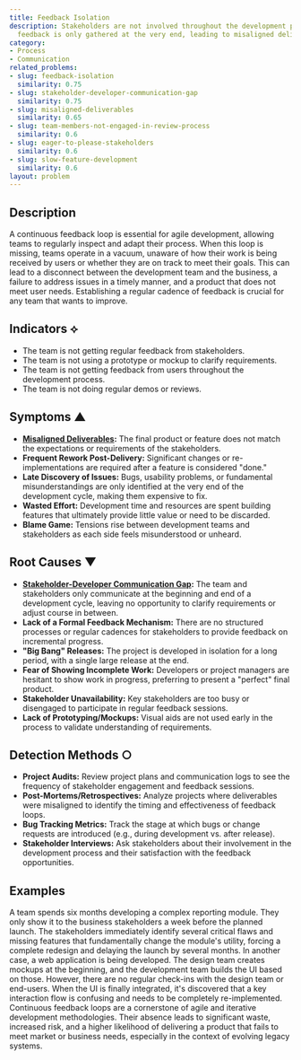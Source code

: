 ```yaml
---
title: Feedback Isolation
description: Stakeholders are not involved throughout the development process, and
  feedback is only gathered at the very end, leading to misaligned deliverables.
category:
- Process
- Communication
related_problems:
- slug: feedback-isolation
  similarity: 0.75
- slug: stakeholder-developer-communication-gap
  similarity: 0.75
- slug: misaligned-deliverables
  similarity: 0.65
- slug: team-members-not-engaged-in-review-process
  similarity: 0.6
- slug: eager-to-please-stakeholders
  similarity: 0.6
- slug: slow-feature-development
  similarity: 0.6
layout: problem
---
```


## Description
A continuous feedback loop is essential for agile development, allowing teams to regularly inspect and adapt their process. When this loop is missing, teams operate in a vacuum, unaware of how their work is being received by users or whether they are on track to meet their goals. This can lead to a disconnect between the development team and the business, a failure to address issues in a timely manner, and a product that does not meet user needs. Establishing a regular cadence of feedback is crucial for any team that wants to improve.

## Indicators ⟡
- The team is not getting regular feedback from stakeholders.
- The team is not using a prototype or mockup to clarify requirements.
- The team is not getting feedback from users throughout the development process.
- The team is not doing regular demos or reviews.

## Symptoms ▲

- **[Misaligned Deliverables](misaligned-deliverables.md):** The final product or feature does not match the expectations or requirements of the stakeholders.
- **Frequent Rework Post-Delivery:** Significant changes or re-implementations are required after a feature is considered "done."
- **Late Discovery of Issues:** Bugs, usability problems, or fundamental misunderstandings are only identified at the very end of the development cycle, making them expensive to fix.
- **Wasted Effort:** Development time and resources are spent building features that ultimately provide little value or need to be discarded.
- **Blame Game:** Tensions rise between development teams and stakeholders as each side feels misunderstood or unheard.

## Root Causes ▼

- **[Stakeholder-Developer Communication Gap](stakeholder-developer-communication-gap.md):** The team and stakeholders only communicate at the beginning and end of a development cycle, leaving no opportunity to clarify requirements or adjust course in between.
- **Lack of a Formal Feedback Mechanism:** There are no structured processes or regular cadences for stakeholders to provide feedback on incremental progress.
- **"Big Bang" Releases:** The project is developed in isolation for a long period, with a single large release at the end.
- **Fear of Showing Incomplete Work:** Developers or project managers are hesitant to show work in progress, preferring to present a "perfect" final product.
- **Stakeholder Unavailability:** Key stakeholders are too busy or disengaged to participate in regular feedback sessions.
- **Lack of Prototyping/Mockups:** Visual aids are not used early in the process to validate understanding of requirements.

## Detection Methods ○

- **Project Audits:** Review project plans and communication logs to see the frequency of stakeholder engagement and feedback sessions.
- **Post-Mortems/Retrospectives:** Analyze projects where deliverables were misaligned to identify the timing and effectiveness of feedback loops.
- **Bug Tracking Metrics:** Track the stage at which bugs or change requests are introduced (e.g., during development vs. after release).
- **Stakeholder Interviews:** Ask stakeholders about their involvement in the development process and their satisfaction with the feedback opportunities.

## Examples
A team spends six months developing a complex reporting module. They only show it to the business stakeholders a week before the planned launch. The stakeholders immediately identify several critical flaws and missing features that fundamentally change the module's utility, forcing a complete redesign and delaying the launch by several months. In another case, a web application is being developed. The design team creates mockups at the beginning, and the development team builds the UI based on those. However, there are no regular check-ins with the design team or end-users. When the UI is finally integrated, it's discovered that a key interaction flow is confusing and needs to be completely re-implemented. Continuous feedback loops are a cornerstone of agile and iterative development methodologies. Their absence leads to significant waste, increased risk, and a higher likelihood of delivering a product that fails to meet market or business needs, especially in the context of evolving legacy systems.